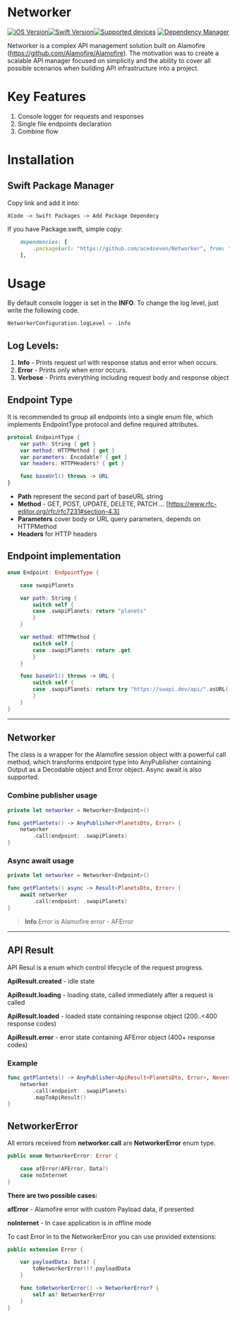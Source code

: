 # Networker

[![iOS Version](https://img.shields.io/badge/iOS_Version->=_14-brightgreen?logo=apple&logoColor=green)]()[![Swift Version](https://img.shields.io/badge/Swift_Version-5.0-brightgreen?logo=swift)](https://docs.swift.org/swift-book/)[![Supported devices](https://img.shields.io/badge/Supported_Devices-iPhone/iPad-brightgreen)]()
[![Dependency Manager](https://img.shields.io/badge/Dependency_Manager-SPM-brightgreen)](https://www.swift.org/package-manager/)

Networker is a complex API management solution built on Alamofire (https://github.com/Alamofire/Alamofire). The motivation was to create a scalable API manager focused on simplicity and the ability to cover all possible scenarios when building API infrastructure into a project.

# Key Features

1. Console logger for requests and responses
2. Single file endpoints declaration
3. Combine flow

# Installation 

## Swift Package Manager

Copy link and add it into:

``XCode -> Swift Packages -> Add Package Dependecy``

If you have Package.swift, simple copy:

```ruby
    dependencies: [
        .package(url: "https://github.com/ace4seven/Networker", from: "0.0.1")
    ],
```

# Usage

By default console logger is set in the **INFO**. To change the log level, just write the following code.

```swift
NetworkerConfiguration.logLevel = .info
```

## Log Levels: 

1. **Info** - Prints request url with response status and error when occurs.
2. **Error** -  Prints only when error occurs.
3. **Verbose** - Prints everything including request body and response object

## Endpoint Type

It is recommended to group all endpoints into a single enum file, which implements EndpointType protocol and define required attributes.

```swift
protocol EndpointType {
    var path: String { get }
    var method: HTTPMethod { get }
    var parameters: Encodable? { get }
    var headers: HTTPHeaders? { get }

    func baseUrl() throws -> URL
}
```
- **Path** represent the second part of baseURL string 
- **Method** - GET, POST, UPDATE, DELETE, PATCH ... [https://www.rfc-editor.org/rfc/rfc7231#section-4.3]
- **Parameters** cover body or URL query parameters, depends on HTTPMethod
- **Headers** for HTTP headers

## Endpoint implementation

```swift
enum Endpoint: EndpointType {

    case swapiPlanets

    var path: String {
        switch self {
        case .swapiPlanets: return "planets"
        }
    }

    var method: HTTPMethod {
        switch self {
        case .swapiPlanets: return .get
        }
    }

    func baseUrl() throws -> URL {
        switch self {
        case .swapiPlanets: return try "https://swapi.dev/api/".asURL()
        }
    }
}
```

---

## Networker

The class is a wrapper for the Alamofire session object with a powerful call method, which transforms endpoint type into AnyPublisher containing Output as a Decodable object and Error object. Async await is also supported.

### Combine publisher usage

```swift
private let networker = Networker<Endpoint>()

func getPlantets() -> AnyPublisher<PlanetsDto, Error> {
    networker
        .call(endpoint: .swapiPlanets)
}
```

### Async await usage

```swift
private let networker = Networker<Endpoint>()

func getPlantets() async -> Result<PlanetsDto, Error> {
    await networker
        .call(endpoint: .swapiPlanets)
}
```
> **Info**
> Error is Alamofire error - AFError

---

## API Result

API Resul is a enum which control lifecycle of the request progress.

**ApiResult.created** - idle state

**ApiResult.loading** - loading state, called immediately after a request is called

**ApiResult.loaded** - loaded state containing response object (200..<400 response codes)

**ApiResult.error** - error state containing AFError object (400+ response codes)

### Example

```swift
func getPlantets() -> AnyPublisher<ApiResult<PlanetsDto, Error>, Never> {
    networker
        .call(endpoint: .swapiPlanets)
        .mapToApiResult()
}
```

## NetworkerError

All errors received from **networker.call** are **NetworkerError** enum type.

```swift
public enum NetworkerError: Error {

    case afError(AFError, Data?)
    case noInternet
}
```

**There are two possible cases:**

**afError** - Alamofire error with custom Payload data, if presented

**noInternet** - In case application is in offline mode

To cast Error in to the NetworkerError you can use provided extensions:

```swift
public extension Error {

    var payloadData: Data? {
        toNetworkerError()?.payloadData
    }

    func toNetworkerError() -> NetworkerError? {
        self as? NetworkerError
    }
}
```
